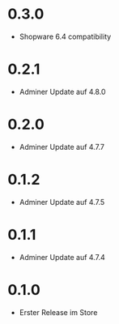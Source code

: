 # 0.3.0

* Shopware 6.4 compatibility

# 0.2.1

* Adminer Update auf 4.8.0

# 0.2.0

* Adminer Update auf 4.7.7

# 0.1.2

* Adminer Update auf 4.7.5

# 0.1.1

* Adminer Update auf 4.7.4


# 0.1.0

* Erster Release im Store
